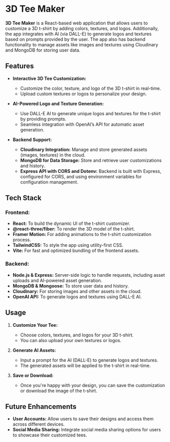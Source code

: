 # 3D Tee Maker

**3D Tee Maker** is a React-based web application that allows users to customize a 3D t-shirt by adding colors, textures, and logos. Additionally, the app integrates with AI (via DALL-E) to generate logos and textures based on prompts provided by the user. The app also has backend functionality to manage assets like images and textures using Cloudinary and MongoDB for storing user data.

## Features

- **Interactive 3D Tee Customization:** 
  - Customize the color, texture, and logo of the 3D t-shirt in real-time.
  - Upload custom textures or logos to personalize your design.
  
- **AI-Powered Logo and Texture Generation:** 
  - Use DALL-E AI to generate unique logos and textures for the t-shirt by providing prompts. 
  - Seamless integration with OpenAI’s API for automatic asset generation.

- **Backend Support:**
  - **Cloudinary Integration:** Manage and store generated assets (images, textures) in the cloud.
  - **MongoDB for Data Storage:** Store and retrieve user customizations and history.
  - **Express API with CORS and Dotenv:** Backend is built with Express, configured for CORS, and using environment variables for configuration management.

## Tech Stack

### Frontend:
- **React:** To build the dynamic UI of the t-shirt customizer.
- **@react-three/fiber:** To render the 3D model of the t-shirt.
- **Framer Motion:** For adding animations to the t-shirt customization process.
- **TailwindCSS:** To style the app using utility-first CSS.
- **Vite:** For fast and optimized bundling of the frontend assets.

### Backend:
- **Node.js & Express:** Server-side logic to handle requests, including asset uploads and AI-powered asset generation.
- **MongoDB & Mongoose:** To store user data and history.
- **Cloudinary:** For storing images and other assets in the cloud.
- **OpenAI API:** To generate logos and textures using DALL-E AI.

## Usage

1. **Customize Your Tee:**
   - Choose colors, textures, and logos for your 3D t-shirt.
   - You can also upload your own textures or logos.
   
2. **Generate AI Assets:**
   - Input a prompt for the AI (DALL-E) to generate logos and textures.
   - The generated assets will be applied to the t-shirt in real-time.

3. **Save or Download:**
   - Once you're happy with your design, you can save the customization or download the image of the t-shirt.

## Future Enhancements

- **User Accounts:** Allow users to save their designs and access them across different devices.
- **Social Media Sharing:** Integrate social media sharing options for users to showcase their customized tees.

